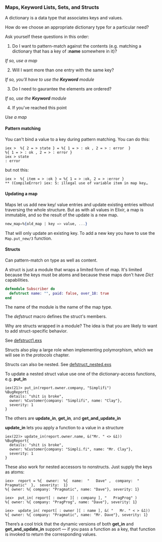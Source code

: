 ### Maps, Keyword Lists, Sets, and Structs

A dictionary is a data type that associates keys and values.

How do we choose an appropriate dictionary type for a particular need?

Ask yourself these questions in this order:

1. Do I want to pattern-match against the contents (e.g. matching a dictionary that has a key of **:name** somewhere in it)?

_If so, use a map_

2. Will I want more than one entry with the same key?

_If so, you'll have to use the **Keyword** module_

3. Do I need to gaurantee the elements are ordered?

_If so, use the **Keyword** module_

4. If you've reached this point

_Use a map_

#### Pattern matching

You can't bind a value to a key during pattern matching. You can do this:

```
iex >  %{ 2 = > state } = %{ 1 = > ​: ok ​, 2 = > ​: error ​ }
%{ 1 = > ​: ok ​, 2 = > ​: error ​}
iex > state
: error
```

but not this:

```
iex > ​ %{ item = > :ok } = %{ 1 = > :ok, 2 = > :error } ​   
** (CompileError) iex: 5: illegal use of variable item in map key…
```

#### Updating a map

Maps let us add new key/ value entries and update existing entries without traversing the whole structure. But as with all values in Elixir, a map is immutable, and so the result of the update is a new map.

```elixir
new_map=%{old_map | key => value, ...}
```

That will only update an existing key. To add a new key you have to use the `Map.put_new/3` function.

#### Structs

Can pattern-match on type as well as content.

A struct is just a module that wraps a limited form of map. It's limited because the keys must be atoms and because these maps don't have _Dict_ capabilities.

```elixir
defmodule Subscriber do
  defstruct name: "", paid: false, over_18: true
end
```

The name of the module is the name of the map type.

The _defstruct_ macro defines the struct's members.

Why are structs wrapped in a module? The idea is that you are likely to want to add struct-specific behavior.

See [defstruct1.exs](./defstruct1.exs)

Structs also play a large role when implementing polymorphism, which we will see in the _protocols_ chapter.

Structs can also be nested. See [defstruct_nested.exs](./defstruct_nested.exs)

To update a nested struct value use one of the dictionary-access functions, e.g. __put_in__

```
iex(21)> put_in(report.owner.company, "Simplifi")
%BugReport{
  details: "shit is broke",
  owner: %Customer{company: "Simplifi", name: "Clay"},
  severity: 1
}
```

The others are **update_in**, **get_in**, and **get_and_update_in** 

**update_in** lets you apply a function to a value in a structure

```
iex(22)> update_in(report.owner.name, &("Mr. " <> &1))
%BugReport{
  details: "shit is broke",
  owner: %Customer{company: "Simpli.fi", name: "Mr. Clay"},
  severity: 1
}
```

These also work for nested accessors to nonstructs. Just supply the keys as atoms:

```
iex> ​ report = %{ ​ owner: ​ %{ ​ name: ​ ​" ​ ​ Dave" ​, ​ company: ​ ​" ​ ​ Pragmatic" ​ }, ​ severity: ​ 1}
%{ owner: %{ company: "Pragmatic", name: "Dave"}, severity: 1}

iex> ​ put_in( report[ ​: owner ​][ ​: company ​], ​" ​ ​ PragProg" ​)
%{ owner: %{ company: "PragProg", name: "Dave"}, severity: 1}

iex> ​ update_in( report[ ​: owner ​][ ​: name ​], &( ​" ​ ​ Mr. "​ < > &1))
%{ owner: %{ company: "Pragmatic", name: "Mr. Dave"}, severity: 1}
```

There’s a cool trick that the dynamic versions of both **get_in** and **get_and_update_in** support — if you pass a function as a key, that function is invoked to return the corresponding values.